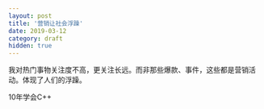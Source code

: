 ```yaml
---
layout: post
title: '营销让社会浮躁'
date: 2019-03-12
category: draft
hidden: true
---
```


我对热门事物关注度不高，更关注长远。而非那些爆款、事件，这些都是营销活动。体现了人们的浮躁。

10年学会C++
